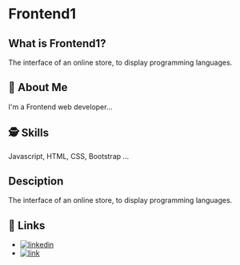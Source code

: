 # Frontend1

## What is Frontend1?
The interface of an online store, to display programming languages.

## 🚀 About Me
I'm a Frontend web developer...

  
## 🕵️‍ Skills
Javascript, HTML, CSS, Bootstrap ...

## Desciption
The interface of an online store, to display programming languages.

## 🔗 Links

- [![linkedin](https://img.shields.io/badge/linkedin-0A66C2?style=for-the-badge&logo=linkedin&logoColor=white)](https://www.linkedin.com/in/mohamed-ahmed-bb358b239/)
- [![link](https://img.shields.io/badge/link-green?style=for-the-badge&logo=link&logoColor=black)](https://sls-team.netlify.app/)
